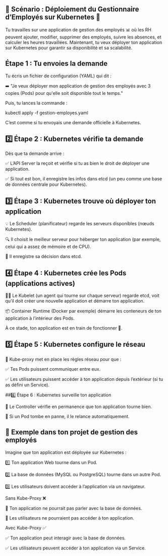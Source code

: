 ## 📌 Scénario : Déploiement du Gestionnaire d’Employés sur Kubernetes 🚀
Tu travailles sur une application de gestion des employés 📊 où les RH peuvent ajouter, modifier, supprimer des employés, suivre les absences, et calculer les heures travaillées. Maintenant, tu veux déployer ton application sur Kubernetes pour garantir sa disponibilité et sa scalabilité.


##  Étape 1 : Tu envoies la demande

Tu écris un fichier de configuration (YAML) qui dit :

➡️ "Je veux déployer mon application de gestion des employés avec 3 copies (Pods) pour qu'elle soit disponible tout le temps."

Puis, tu lances la commande :

kubectl apply -f gestion-employes.yaml

C’est comme si tu envoyais une demande officielle à Kubernetes.


## 2️⃣ Étape 2 : Kubernetes vérifie ta demande

Dès que ta demande arrive :

✅ L’API Server la reçoit et vérifie si tu as bien le droit de déployer une application.

✅ Si tout est bon, il enregistre les infos dans etcd (un peu comme une base de données centrale pour Kubernetes).

## 3️⃣ Étape 3 : Kubernetes trouve où déployer ton application

💡 Le Scheduler (planificateur) regarde les serveurs disponibles (nœuds Kubernetes).

🔍 Il choisit le meilleur serveur pour héberger ton application (par exemple, celui qui a assez de mémoire et de CPU).

📝 Il enregistre sa décision dans etcd.

## 4️⃣ Étape 4 : Kubernetes crée les Pods (applications actives)

👷‍♂️ Le Kubelet (un agent qui tourne sur chaque serveur) regarde etcd, voit qu’il doit créer une nouvelle application et démarre ton application.

📦 Container Runtime (Docker par exemple) démarre les conteneurs de ton application à l’intérieur des Pods.

À ce stade, ton application est en train de fonctionner 🎉.

## 5️⃣ Étape 5 : Kubernetes configure le réseau

🔗 Kube-proxy met en place les règles réseau pour que :

✅ Tes Pods puissent communiquer entre eux.

✅ Les utilisateurs puissent accéder à ton application depuis l’extérieur (si tu as défini un Service).

##6️⃣ Étape 6 : Kubernetes surveille ton application

👀 Le Controller vérifie en permanence que ton application tourne bien.

🚨 Si un Pod tombe en panne, il le relance automatiquement.


## 📌 Exemple dans ton projet de gestion des employés
Imagine que ton application est déployée sur Kubernetes :

1️⃣ Ton application Web tourne dans un Pod.

2️⃣ La base de données (MySQL ou PostgreSQL) tourne dans un autre Pod.

3️⃣ Les utilisateurs doivent accéder à l’application via un navigateur.

Sans Kube-Proxy ❌

🚨 Ton application ne pourrait pas parler avec la base de données.

🚨 Les utilisateurs ne pourraient pas accéder à ton application.

Avec Kube-Proxy ✅

✅ Ton application peut interagir avec la base de données.

✅ Les utilisateurs peuvent accéder à ton application via un Service.

